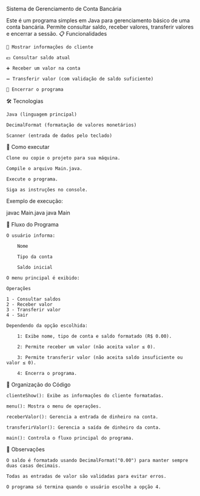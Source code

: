Sistema de Gerenciamento de Conta Bancária

Este é um programa simples em Java para gerenciamento básico de uma conta bancária.
Permite consultar saldo, receber valores, transferir valores e encerrar a sessão.
📋 Funcionalidades

    📄 Mostrar informações do cliente

    💵 Consultar saldo atual

    ➕ Receber um valor na conta

    ➖ Transferir valor (com validação de saldo suficiente)

    🚪 Encerrar o programa

🛠️ Tecnologias

    Java (linguagem principal)

    DecimalFormat (formatação de valores monetários)

    Scanner (entrada de dados pelo teclado)

🚀 Como executar

    Clone ou copie o projeto para sua máquina.

    Compile o arquivo Main.java.

    Execute o programa.

    Siga as instruções no console.

Exemplo de execução:

javac Main.java
java Main

🔎 Fluxo do Programa

    O usuário informa:

        Nome

        Tipo da conta

        Saldo inicial

    O menu principal é exibido:

    Operações

    1 - Consultar saldos
    2 - Receber valor
    3 - Transferir valor
    4 - Sair

    Dependendo da opção escolhida:

        1: Exibe nome, tipo de conta e saldo formatado (R$ 0.00).

        2: Permite receber um valor (não aceita valor ≤ 0).

        3: Permite transferir valor (não aceita saldo insuficiente ou valor ≤ 0).

        4: Encerra o programa.

📄 Organização do Código

    clienteShow(): Exibe as informações do cliente formatadas.

    menu(): Mostra o menu de operações.

    receberValor(): Gerencia a entrada de dinheiro na conta.

    transferirValor(): Gerencia a saída de dinheiro da conta.

    main(): Controla o fluxo principal do programa.

📌 Observações

    O saldo é formatado usando DecimalFormat("0.00") para manter sempre duas casas decimais.

    Todas as entradas de valor são validadas para evitar erros.

    O programa só termina quando o usuário escolhe a opção 4.
